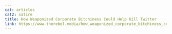 ```yaml
---
cat: articles
cat2: satire
title: How Weaponized Corporate Bitchiness Could Help Kill Twitter
link: https://www.therebel.media/how_weaponized_corporate_bitchiness_could_help_kill_twitter
---
```

